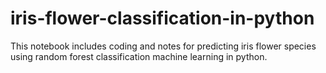 # iris-flower-classification-in-python
 This notebook includes coding and notes for predicting iris flower species using random forest classification machine learning in python.
